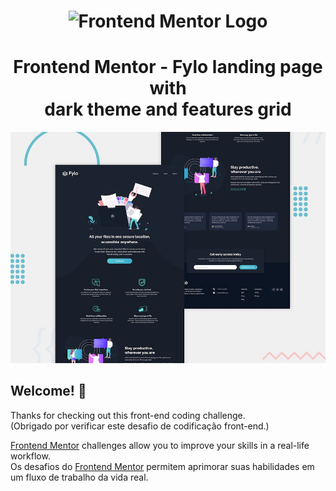 <h1 align="center">
    <img width="300px" alt="Frontend Mentor Logo" src="https://user-images.githubusercontent.com/57417305/79938507-2b20f480-8433-11ea-8648-b0766789fce2.png" />
</h1>

<h1 align="center">
    Frontend Mentor - Fylo landing page with</br>dark theme and features grid
</h1>


![Design preview for the Fylo landing page with dark theme and features grid challenge](./design/desktop-preview.jpg)

## Welcome! 👋

Thanks for checking out this front-end coding challenge.</br>
(Obrigado por verificar este desafio de codificação front-end.)

[Frontend Mentor](https://www.frontendmentor.io) challenges allow you to improve your skills in a real-life workflow.</br>
Os desafios do [Frontend Mentor](https://www.frontendmentor.io) permitem aprimorar suas habilidades em um fluxo de trabalho da vida real.
